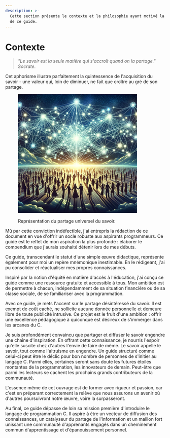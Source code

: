 ```yaml
---
description: >-
  Cette section présente le contexte et la philosophie ayant motivé la création
  de ce guide.
---
```


# Contexte

> _"Le savoir est la seule matière qui s'accroît quand on la partage."_ _Socrate_.

Cet aphorisme illustre parfaitement la quintessence de l'acquisition du savoir - une valeur qui, loin de diminuer, ne fait que croître au gré de son partage.

<figure><img src=".gitbook/assets/illustration-partage_du_savoir.png" alt="Illustration symbolique d&#x27;un réseau de lumières interconnectées au-dessus d&#x27;une foule de personnes se tenant la main, représentant le partage du savoir et la connexion entre les individus." width="375"><figcaption><p>Représentation du partage universel du savoir.</p></figcaption></figure>

Mû par cette conviction indéfectible, j'ai entrepris la rédaction de ce document en vue d'offrir un socle robuste aux aspirants programmeurs. Ce guide est le reflet de mon aspiration la plus profonde : élaborer le compendium que j'aurais souhaité détenir lors de mes débuts.

Ce guide, transcendant le statut d'une simple œuvre didactique, représente également pour moi un repère mnémonique inestimable. En le rédigeant, j'ai pu consolider et réactualiser mes propres connaissances.

Inspiré par la notion d'équité en matière d'accès à l'éducation, j'ai conçu ce guide comme une ressource gratuite et accessible à tous. Mon ambition est de permettre à chacun, indépendamment de sa situation financière ou de sa classe sociale, de se familiariser avec la programmation.

Avec ce guide, je mets l'accent sur le partage désintéressé du savoir. Il est exempt de coût caché, ne sollicite aucune donnée personnelle et demeure libre de toute publicité intrusive. Ce projet est le fruit d'une ambition : offrir une excellence pédagogique à quiconque est désireux de s'immerger dans les arcanes du C.

Je suis profondément convaincu que partager et diffuser le savoir engendre une chaîne d'inspiration. En offrant cette connaissance, je nourris l'espoir qu'elle suscite chez d'autres l'envie de faire de même. Le savoir appelle le savoir, tout comme l'altruisme en engendre. Un guide structuré comme celui-ci peut être le déclic pour bon nombre de personnes de s'initier au langage C. Parmi elles, certaines seront sans doute les futures étoiles montantes de la programmation, les innovateurs de demain. Peut-être que parmi les lecteurs se cachent les prochains grands contributeurs de la communauté.

L'essence même de cet ouvrage est de former avec rigueur et passion, car c'est en préparant correctement la relève que nous assurons un avenir où d'autres poursuivront notre œuvre, voire la surpasseront.

Au final, ce guide dépasse de loin sa mission première d'introduire le langage de programmation C. Il aspire à être un vecteur de diffusion des connaissances, un catalyseur du partage de l'information et un maillon fort unissant une communauté d'apprenants engagés dans un cheminement commun d'apprentissage et d'épanouissement personnel.
